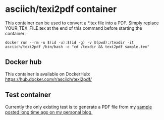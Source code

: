 # asciich/texi2pdf container

This container can be used to convert a *.tex file into a PDF.
Simply replace YOUR_TEX_FILE.tex at the end of this command before starting the container:

```
docker run --rm -u $(id -u):$(id -g) -v $(pwd):/texdir -it asciich/texi2pdf /bin/bash -c "cd /texdir && texi2pdf sample.tex"
```

## Docker hub

This container is available on DockerHub: https://hub.docker.com/r/asciich/texi2pdf/

## Test container

Currently the only existing test is to generate a PDF file from my
[sample posted long time ago on my personal blog.](https://asciich.ch/wordpress/software/latex/a4-dokumentenvorlage-in-latex/)


